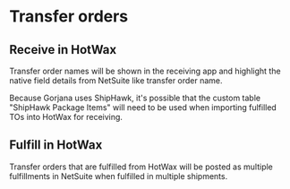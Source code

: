# Transfer orders

## Receive in HotWax
Transfer order names will be shown in the receiving app and highlight the native field details from NetSuite like transfer order name.

Because Gorjana uses ShipHawk, it's possible that the custom table "ShipHawk Package Items" will need to be used when importing fulfilled TOs into HotWax for receiving.

## Fulfill in HotWax
Transfer orders that are fulfilled from HotWax will be posted as multiple fulfillments in NetSuite when fulfilled in multiple shipments.

